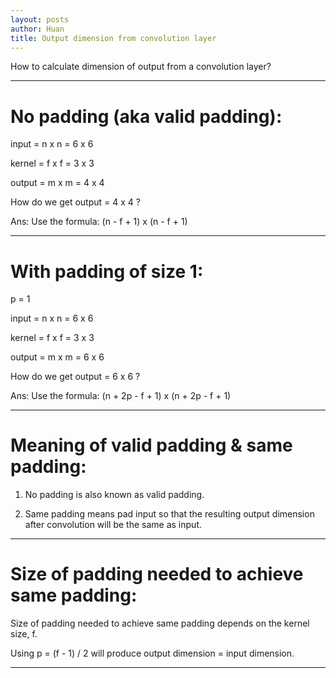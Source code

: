 ```yaml
---
layout: posts
author: Huan
title: Output dimension from convolution layer
---
```


How to calculate dimension of output from a convolution layer?

---

# No padding (aka valid padding):

input  = n x n = 6 x 6

kernel = f x f = 3 x 3

output = m x m = 4 x 4

How do we get output = 4 x 4 ?

Ans: Use the formula: (n - f + 1) x (n - f + 1)

---

# With padding of size 1:

p = 1

input  = n x n = 6 x 6

kernel = f x f = 3 x 3

output = m x m = 6 x 6

How do we get output = 6 x 6 ?

Ans: Use the formula: (n + 2p - f + 1) x (n + 2p - f + 1)

---

# Meaning of valid padding & same padding:

1) No padding is also known as valid padding.

2) Same padding means pad input so that the resulting output dimension after
convolution will be the same as input.

---

# Size of padding needed to achieve same padding:

Size of padding needed to achieve same padding depends on the kernel size, f.

Using p = (f - 1) / 2 will produce output dimension = input dimension.

---
<br>
